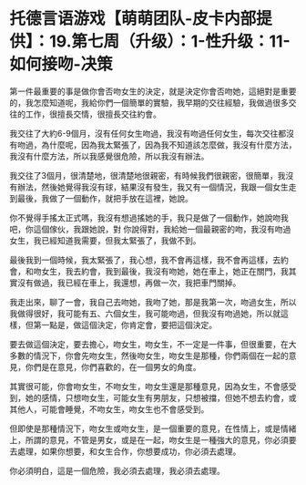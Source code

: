 # 托德言语游戏【萌萌团队-皮卡内部提供】：19.第七周（升级）：1-性升级：11-如何接吻-决策

第一件最重要的事是做你會否吻女生的決定，就是決定你會否吻她，這絕對是重要的，我怎麼知道呢，我給你們一個簡單的實驗，我早期的交往經驗，我做過很多交往的工作，很擅長交情，很擅長交往約會。

我交往了大約6-9個月，沒有任何女生吻過，我沒有吻過任何女生，每次交往都沒有吻過，為什麼呢，因為我太緊張了，因為我不知道該怎麼做，我沒有什麼方法，我沒有什麼方法，所以我感覺很危險，所以我沒有辦法。

我交往了3個月，很清楚地，很清楚地很親密，有時候我們很親密，很簡單，我沒有辦法，然後她覺得我沒有球，結果沒有發生，我又有一個情況，我跟一個女生走到最後，我做了一個動作，就把手放在這裡，她說。

你不覺得手搖太正式嗎，我沒有想過搖她的手，我只是做了一個動作，她說吻我吧，你這個傢伙，我跟她說，對 你說得對，我給她一個最親密的吻，我沒有吻過女生，我已經知道我需要，但我太緊張了，我做不到。

最後我到一個時候，我太緊張了，我心想，我不會再這樣，我不會再這樣，去約會，和吻女生，我去約會，我到最後，我沒有吻她，她在車上，她正在關門，我其實沒有做過，我已經在車上，我還想，再做一次，我把車門關掉。

我走出來，聊了一會，我自己去吻她，我吻了她，那是我第一次，吻過女生，所以我做得很好，我可能有五、六個女生，我可能吻過，但我沒有吻過她，所以就這樣，但第一點是，做這個決定，你肯定會，要把這個決定。

要去做這個決定，要去擔心，吻女生，吻女生，不一定是一件事，但很重要，在大多數的情況下，你會先吻女生，然後吻女生，吻女生是那種，你們兩個在一起的意見，你們是在意見，你們喜歡的，在一個男女的角度。

其實很可能，你會吻女生，不吻女生，吻女生還是那種意見，因為女生，不會感受到，她的感情，只想吻女生，可能女生有男朋友，只想被擋，但她不想去約會，或其他人，可能會睡覺，不吻女生，吻女生也不會感受到。

但即使是那種情況下，吻女生或吻女生，是一個重要的意見，在性情上，或是情緒上，所謂的意見，不管是男女，或是在一起，吻女生是一種強大的意見，你必須要去處理，如果你想要，和女生合作，你想要成功，你必須去處理。

你必須明白，這是一個危險，我必須去處理，我必須去處理。